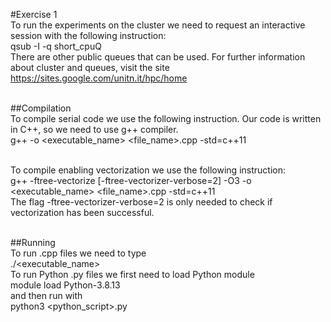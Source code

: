 #Exercise 1 <br>
To run the experiments on the cluster we need to request an interactive session with the following instruction:<br>
    qsub -I -q short_cpuQ <br>
There are other public queues that can be used. For further information about cluster and queues, visit the site <br>
  https://sites.google.com/unitn.it/hpc/home <br><br>

##Compilation <br>
To compile serial code we use the following instruction. Our code is written in C++, so we need to use g++ compiler. <br>
  g++ -o <executable_name> <file_name>.cpp -std=c++11 <br> <br>
  
To compile enabling vectorization we use the following instruction: <br>
 g++ -ftree-vectorize [-ftree-vectorizer-verbose=2] -O3 -o <executable_name> <file_name>.cpp -std=c++11 <br>
The flag -ftree-vectorizer-verbose=2 is only needed to check if vectorization has been successful. <br> <br>

##Running <br>
To run .cpp files we need to type <br>
    ./<executable_name> <br>
To run Python .py files we first need to load Python module <br>
    module load Python-3.8.13 <br>
and then run with <br>
    python3 <python_script>.py
